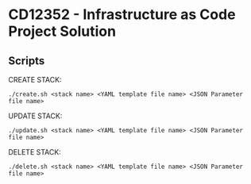 # CD12352 - Infrastructure as Code Project Solution

## Scripts

CREATE STACK: 

`./create.sh <stack name> <YAML template file name> <JSON Parameter file name>
`

UPDATE STACK: 

`./update.sh <stack name> <YAML template file name> <JSON Parameter file name>
`

DELETE STACK: 

`./delete.sh <stack name> <YAML template file name> <JSON Parameter file name>
`
